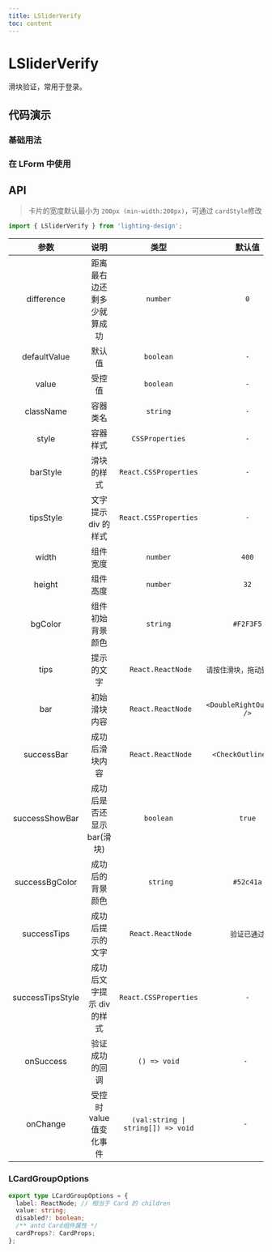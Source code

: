 ```yaml
---
title: LSliderVerify
toc: content
---
```


# LSliderVerify

滑块验证，常用于登录。

## 代码演示

### 基础用法

<code src='./demos/Demo1.tsx' ></code>

### 在 LForm 中使用

<!-- <code src='./demos/Demo2.tsx' ></code> -->

## API

> 卡片的宽度默认最小为 `200px (min-width:200px)`，可通过 `cardStyle`修改

```ts
import { LSliderVerify } from 'lighting-design';
```

|       参数       |            说明            |                类型                |           默认值           |
| :--------------: | :------------------------: | :--------------------------------: | :------------------------: |
|    difference    | 距离最右边还剩多少就算成功 |              `number`              |            `0`             |
|   defaultValue   |           默认值           |             `boolean`              |            `-`             |
|      value       |           受控值           |             `boolean`              |            `-`             |
|    className     |          容器类名          |              `string`              |            `-`             |
|      style       |          容器样式          |          `CSSProperties`           |            `-`             |
|     barStyle     |         滑块的样式         |       `React.CSSProperties`        |            `-`             |
|    tipsStyle     |    文字提示 div 的样式     |       `React.CSSProperties`        |            `-`             |
|      width       |          组件宽度          |              `number`              |           `400`            |
|      height      |          组件高度          |              `number`              |            `32`            |
|     bgColor      |      组件初始背景颜色      |              `string`              |         `#F2F3F5`          |
|       tips       |         提示的文字         |         ` React.ReactNode`         | `请按住滑块，拖动到最右边` |
|       bar        |        初始滑块内容        |         ` React.ReactNode`         | `<DoubleRightOutlined />`  |
|    successBar    |       成功后滑块内容       |         ` React.ReactNode`         |    `<CheckOutlined />`     |
|  successShowBar  | 成功后是否还显示 bar(滑块) |             `boolean`              |           `true`           |
|  successBgColor  |      成功后的背景颜色      |             ` string`              |         `#52c41a`          |
|   successTips    |      成功后提示的文字      |         ` React.ReactNode`         |        `验证已通过`        |
| successTipsStyle | 成功后文字提示 div 的样式  |       `React.CSSProperties`        |            `-`             |
|    onSuccess     |       验证成功的回调       |            `() => void`            |            `- `            |
|     onChange     |  受控时 value 值变化事件   | `(val:string \| string[]) => void` |            `- `            |

### LCardGroupOptions

```ts
export type LCardGroupOptions = {
  label: ReactNode; // 相当于 Card 的 children
  value: string;
  disabled?: boolean;
  /** antd Card组件属性 */
  cardProps?: CardProps;
};
```

